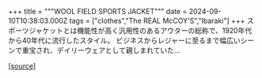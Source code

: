 +++
title = """WOOL FIELD SPORTS JACKET"""
date = 2024-09-10T10:38:03.000Z
tags = ["clothes","The REAL McCOY'S","Ibaraki"]
+++
スポーツジャケットとは機能性が高く汎用性のあるアウターの総称で、1920年代から40年代に流行したスタイル。 ビジネスからレジャーに至るまで幅広いシーンで重宝され、デイリーウェアとして親しまれていた...

[[source]](https://the-realmccoys.ocnk.net/product/1375)
